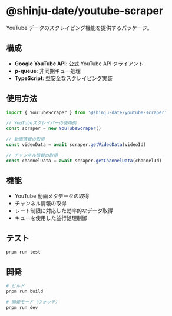 # @shinju-date/youtube-scraper

YouTube データのスクレイピング機能を提供するパッケージ。

## 構成

- **Google YouTube API**: 公式 YouTube API クライアント
- **p-queue**: 非同期キュー処理
- **TypeScript**: 型安全なスクレイピング実装

## 使用方法

```typescript
import { YouTubeScraper } from '@shinju-date/youtube-scraper'

// YouTubeスクレイパーの使用例
const scraper = new YouTubeScraper()

// 動画情報の取得
const videoData = await scraper.getVideoData(videoId)

// チャンネル情報の取得
const channelData = await scraper.getChannelData(channelId)
```

## 機能

- YouTube 動画メタデータの取得
- チャンネル情報の取得
- レート制限に対応した効率的なデータ取得
- キューを使用した並行処理制御

## テスト

```bash
pnpm run test
```

## 開発

```bash
# ビルド
pnpm run build

# 開発モード（ウォッチ）
pnpm run dev
```